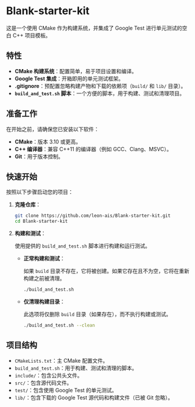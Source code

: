 # Blank-starter-kit

这是一个使用 CMake 作为构建系统，并集成了 Google Test 进行单元测试的空白 C++ 项目模板。

## 特性

-   **CMake 构建系统**：配置简单，易于项目设置和编译。
-   **Google Test 集成**：开箱即用的单元测试框架。
-   **.gitignore**：预配置忽略构建产物和下载的依赖项（`build/` 和 `lib/` 目录）。
-   **`build_and_test.sh` 脚本**：一个方便的脚本，用于构建、测试和清理项目。

## 准备工作

在开始之前，请确保您已安装以下软件：

-   **CMake**：版本 3.10 或更高。
-   **C++ 编译器**：兼容 C++11 的编译器（例如 GCC、Clang、MSVC）。
-   **Git**：用于版本控制。

## 快速开始

按照以下步骤启动您的项目：

1.  **克隆仓库**：

    ```bash
    git clone https://github.com/leon-ais/Blank-starter-kit.git
    cd Blank-starter-kit
    ```

2.  **构建和测试**：

    使用提供的 `build_and_test.sh` 脚本进行构建和运行测试。

    -   **正常构建和测试**：

        如果 `build` 目录不存在，它将被创建。如果它存在且不为空，它将在重新构建之前被清理。

        ```bash
        ./build_and_test.sh
        ```

    -   **仅清理构建目录**：

        此选项将仅删除 `build` 目录（如果存在），而不执行构建或测试。

        ```bash
        ./build_and_test.sh --clean
        ```

## 项目结构

-   `CMakeLists.txt`：主 CMake 配置文件。
-   `build_and_test.sh`：用于构建、测试和清理的脚本。
-   `include/`：包含公共头文件。
-   `src/`：包含源代码文件。
-   `test/`：包含使用 Google Test 的单元测试。
-   `lib/`：包含下载的 Google Test 源代码和构建文件（已被 Git 忽略）。